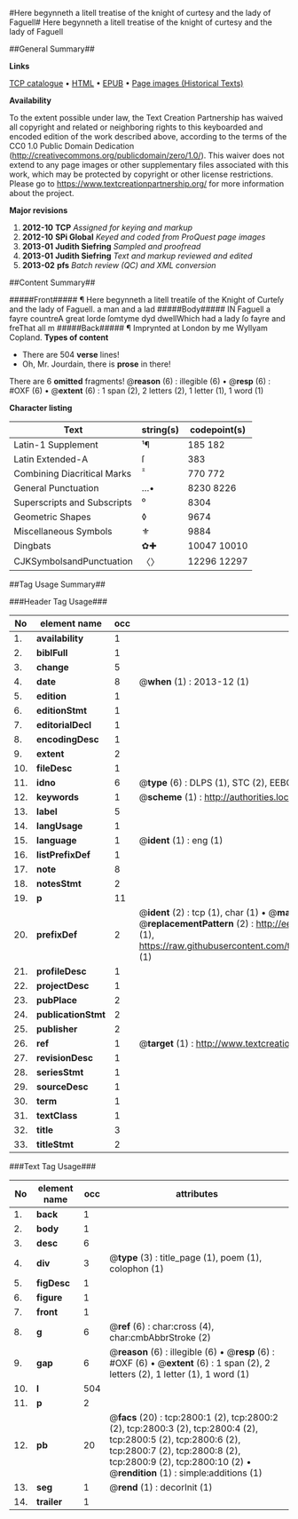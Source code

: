 #Here begynneth a litell treatise of the knight of curtesy and the lady of Faguell#
Here begynneth a litell treatise of the knight of curtesy and the lady of Faguell

##General Summary##

**Links**

[TCP catalogue](http://www.ota.ox.ac.uk/tcp/)  • 
[HTML](http://tei.it.ox.ac.uk/tcp/Texts-HTML/free/A13/A13922.html)  • 
[EPUB](http://tei.it.ox.ac.uk/tcp/Texts-EPUB/free/A13/A13922.epub) • 
[Page images (Historical Texts)](https://historicaltexts.jisc.ac.uk/eebo-99838422e)

**Availability**

To the extent possible under law, the Text Creation Partnership has waived all copyright and related or neighboring rights to this keyboarded and encoded edition of the work described above, according to the terms of the CC0 1.0 Public Domain Dedication (http://creativecommons.org/publicdomain/zero/1.0/). This waiver does not extend to any page images or other supplementary files associated with this work, which may be protected by copyright or other license restrictions. Please go to https://www.textcreationpartnership.org/ for more information about the project.

**Major revisions**

1. __2012-10__ __TCP__ *Assigned for keying and markup*
1. __2012-10__ __SPi Global__ *Keyed and coded from ProQuest page images*
1. __2013-01__ __Judith Siefring__ *Sampled and proofread*
1. __2013-01__ __Judith Siefring__ *Text and markup reviewed and edited*
1. __2013-02__ __pfs__ *Batch review (QC) and XML conversion*

##Content Summary##

#####Front#####
¶ Here begynneth a litell treatiſe of the Knight of Curteſy and the lady of Faguell.
a man and a lad
#####Body#####
IN Faguell a fayre countreA great lorde ſomtyme dyd dwellWhich had a lady ſo fayre and freThat all m
#####Back#####
¶ Imprynted at London by me Wyllyam Copland.
**Types of content**

  * There are 504 **verse** lines!
  * Oh, Mr. Jourdain, there is **prose** in there!

There are 6 **omitted** fragments! 
 @__reason__ (6) : illegible (6)  •  @__resp__ (6) : #OXF (6)  •  @__extent__ (6) : 1 span (2), 2 letters (2), 1 letter (1), 1 word (1)

**Character listing**


|Text|string(s)|codepoint(s)|
|---|---|---|
|Latin-1 Supplement|¹¶|185 182|
|Latin Extended-A|ſ|383|
|Combining             Diacritical Marks|̂̄|770 772|
|General Punctuation|…•|8230 8226|
|Superscripts             and Subscripts|⁰|8304|
|Geometric Shapes|◊|9674|
|Miscellaneous Symbols|⚜|9884|
|Dingbats|✿✚|10047 10010|
|CJKSymbolsandPunctuation|〈〉|12296 12297|

##Tag Usage Summary##

###Header Tag Usage###

|No|element name|occ|attributes|
|---|---|---|---|
|1.|__availability__|1||
|2.|__biblFull__|1||
|3.|__change__|5||
|4.|__date__|8| @__when__ (1) : 2013-12 (1)|
|5.|__edition__|1||
|6.|__editionStmt__|1||
|7.|__editorialDecl__|1||
|8.|__encodingDesc__|1||
|9.|__extent__|2||
|10.|__fileDesc__|1||
|11.|__idno__|6| @__type__ (6) : DLPS (1), STC (2), EEBO-CITATION (1), PROQUEST (1), VID (1)|
|12.|__keywords__|1| @__scheme__ (1) : http://authorities.loc.gov/ (1)|
|13.|__label__|5||
|14.|__langUsage__|1||
|15.|__language__|1| @__ident__ (1) : eng (1)|
|16.|__listPrefixDef__|1||
|17.|__note__|8||
|18.|__notesStmt__|2||
|19.|__p__|11||
|20.|__prefixDef__|2| @__ident__ (2) : tcp (1), char (1)  •  @__matchPattern__ (2) : ([0-9\-]+):([0-9IVX]+) (1), (.+) (1)  •  @__replacementPattern__ (2) : http://eebo.chadwyck.com/downloadtiff?vid=$1&page=$2 (1), https://raw.githubusercontent.com/textcreationpartnership/Texts/master/tcpchars.xml#$1 (1)|
|21.|__profileDesc__|1||
|22.|__projectDesc__|1||
|23.|__pubPlace__|2||
|24.|__publicationStmt__|2||
|25.|__publisher__|2||
|26.|__ref__|1| @__target__ (1) : http://www.textcreationpartnership.org/docs/. (1)|
|27.|__revisionDesc__|1||
|28.|__seriesStmt__|1||
|29.|__sourceDesc__|1||
|30.|__term__|1||
|31.|__textClass__|1||
|32.|__title__|3||
|33.|__titleStmt__|2||


###Text Tag Usage###

|No|element name|occ|attributes|
|---|---|---|---|
|1.|__back__|1||
|2.|__body__|1||
|3.|__desc__|6||
|4.|__div__|3| @__type__ (3) : title_page (1), poem (1), colophon (1)|
|5.|__figDesc__|1||
|6.|__figure__|1||
|7.|__front__|1||
|8.|__g__|6| @__ref__ (6) : char:cross (4), char:cmbAbbrStroke (2)|
|9.|__gap__|6| @__reason__ (6) : illegible (6)  •  @__resp__ (6) : #OXF (6)  •  @__extent__ (6) : 1 span (2), 2 letters (2), 1 letter (1), 1 word (1)|
|10.|__l__|504||
|11.|__p__|2||
|12.|__pb__|20| @__facs__ (20) : tcp:2800:1 (2), tcp:2800:2 (2), tcp:2800:3 (2), tcp:2800:4 (2), tcp:2800:5 (2), tcp:2800:6 (2), tcp:2800:7 (2), tcp:2800:8 (2), tcp:2800:9 (2), tcp:2800:10 (2)  •  @__rendition__ (1) : simple:additions (1)|
|13.|__seg__|1| @__rend__ (1) : decorInit (1)|
|14.|__trailer__|1||
